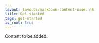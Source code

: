 ```yaml
---
layout: layouts/markdown-content-page.njk
title: Get started
tags: get-started
is_root: true
---
```


Content to be added.
